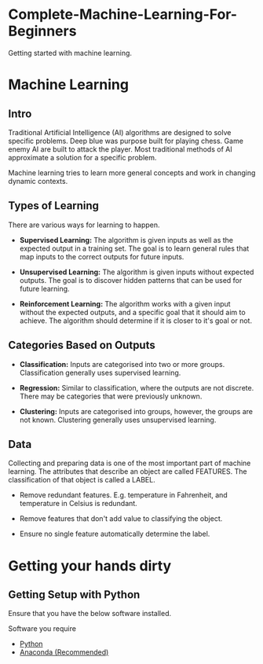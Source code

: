 # Complete-Machine-Learning-For-Beginners
Getting started with machine learning.
# Machine Learning
## Intro
Traditional Artificial Intelligence (AI) algorithms are designed to solve specific problems. Deep blue was purpose built for playing chess. Game enemy AI are built to attack the player. Most traditional methods of AI approximate a solution for a specific problem.

Machine learning tries to learn more general concepts and work in changing dynamic contexts.

## Types of Learning
There are various ways for learning to happen.

* **Supervised Learning:** The algorithm is given inputs as well as the expected output in a training set. The goal is to learn general rules that map inputs to the correct outputs for future inputs.

* **Unsupervised Learning:** The algorithm is given inputs without expected outputs. The goal is to discover hidden patterns that can be used for future learning.

* **Reinforcement Learning:** The algorithm works with a given input without the expected outputs, and a specific goal that it should aim to achieve. The algorithm should determine if it is closer to it's goal or not.

## Categories Based on Outputs

* **Classification:** Inputs are categorised into two or more groups. Classification generally uses supervised learning.

* **Regression:** Similar to classification, where the outputs are not discrete. There may be categories that were previously unknown.

* **Clustering:** Inputs are categorised into groups, however, the groups are not known. Clustering generally uses unsupervised learning.

## Data
Collecting and preparing data is one of the most important part of machine learning.
The attributes that describe an object are called FEATURES.
The classification of that object is called a LABEL.

* Remove redundant features. E.g. temperature in Fahrenheit, and temperature in Celsius is redundant.

* Remove features that don't add value to classifying the object.

* Ensure no single feature automatically determine the label.

# Getting your hands dirty

## Getting Setup with Python
Ensure that you have the below software installed.

Software you require
* [Python](https://www.python.org)
* [Anaconda (Recommended)](https://www.continuum.io)

